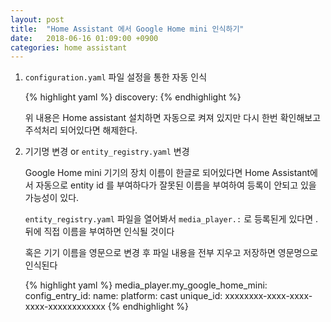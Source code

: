 ```yaml
---
layout: post
title:  "Home Assistant 에서 Google Home mini 인식하기"
date:   2018-06-16 01:09:00 +0900
categories: home assistant
---
```


1. `configuration.yaml` 파일 설정을 통한 자동 인식

    {% highlight yaml %}
    discovery:
    {% endhighlight %}

    위 내용은 Home assistant 설치하면 자동으로 켜져 있지만 다시 한번 확인해보고 주석처리 되어있다면 해제한다.

1. 기기명 변경 or `entity_registry.yaml` 변경

    Google Home mini 기기의 장치 이름이 한글로 되어있다면 Home Assistant에서 자동으로 entity id 를 부여하다가
    잘못된 이름을 부여하여 등록이 안되고 있을 가능성이 있다.

    `entity_registry.yaml` 파일을 열어봐서 `media_player.:` 로 등록된게 있다면 . 뒤에 직접 이름을 부여하면 인식될 것이다

    혹은 기기 이름을 영문으로 변경 후 파일 내용을 전부 지우고 저장하면 영문명으로 인식된다

    {% highlight yaml %}
    media_player.my_google_home_mini:
      config_entry_id:
      name:
      platform: cast
      unique_id: xxxxxxxx-xxxx-xxxx-xxxx-xxxxxxxxxxxx
    {% endhighlight %}

